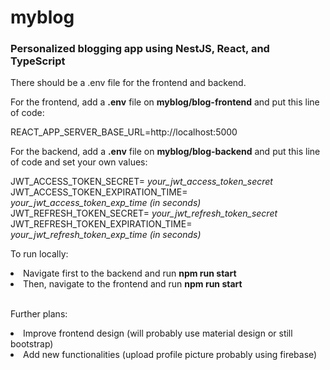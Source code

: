 # myblog
<h3>Personalized blogging app using NestJS, React, and TypeScript </h3>

There should be a .env file for the frontend and backend.

For the frontend, add a <b>.env</b> file on <b>myblog/blog-frontend</b> and put this line of code:

REACT_APP_SERVER_BASE_URL=http://localhost:5000

For the backend, add a <b>.env</b> file on <b>myblog/blog-backend</b> and put this line of code and set your own values:

JWT_ACCESS_TOKEN_SECRET= <i>your_jwt_access_token_secret</i></br>
JWT_ACCESS_TOKEN_EXPIRATION_TIME= <i>your_jwt_access_token_exp_time (in seconds)</i></br>
JWT_REFRESH_TOKEN_SECRET= <i>your_jwt_refresh_token_secret</i></br>
JWT_REFRESH_TOKEN_EXPIRATION_TIME= <i>your_jwt_refresh_token_exp_time (in seconds)</i></br>

To run locally:
<li>Navigate first to the backend and run <b>npm run start</b></li>
<li>Then, navigate to the frontend and run <b>npm run start</b></li><br>

Further plans:
<li>Improve frontend design (will probably use material design or still bootstrap)</li>
<li>Add new functionalities (upload profile picture probably using firebase)</li>
